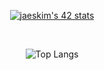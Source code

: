 

<div align="center">
  

 
  [![jaeskim's 42 stats](https://badge42.herokuapp.com/api/stats/pbolton)](https://github.com/AndrewTheTeacher/badge42)


</br>

![Top Langs](https://github-readme-stats.vercel.app/api/top-langs/?username=AndrewTheTeacher&langs_count=6&layout=compact&theme=gruvbox)

</div>
